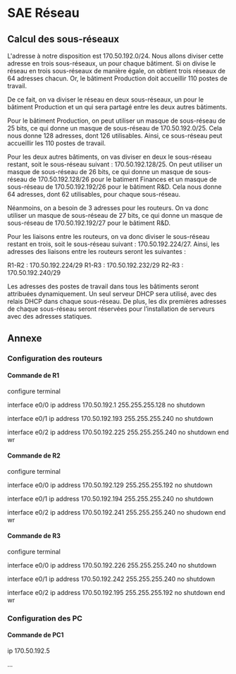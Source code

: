 # SAE Réseau

## Calcul des sous-réseaux

L'adresse à notre disposition est 170.50.192.0/24. Nous allons diviser cette adresse en trois sous-réseaux, un pour chaque bâtiment. Si on divise le réseau en trois sous-réseaux de manière égale, on obtient trois réseaux de 64 adresses chacun. Or, le bâtiment Production doit accueillir 110 postes de travail.

De ce fait, on va diviser le réseau en deux sous-réseaux, un pour le bâtiment Production et un qui sera partagé entre les deux autres bâtiments. 

Pour le bâtiment Production, on peut utiliser un masque de sous-réseau de 25 bits, ce qui donne un masque de sous-réseau de 170.50.192.0/25. Cela nous donne 128 adresses, dont 126 utilisables. Ainsi, ce sous-réseau peut accueillir les 110 postes de travail.

Pour les deux autres bâtiments, on vas diviser en deux le sous-réseau restant, soit le sous-réseau suivant : 170.50.192.128/25. On peut utiliser un masque de sous-réseau de 26 bits, ce qui donne un masque de sous-réseau de 170.50.192.128/26 pour le batiment Finances et un masque de sous-réseau de 170.50.192.192/26 pour le bâtiment R&D. Cela nous donne 64 adresses, dont 62 utilisables, pour chaque sous-réseau. 

Néanmoins, on a besoin de 3 adresses pour les routeurs. On va donc utiliser un masque de sous-réseau de 27 bits, ce qui donne un masque de sous-réseau de 170.50.192.192/27 pour le bâtiment R&D. 

Pour les liaisons entre les routeurs, on va donc diviser le sous-réseau restant en trois, soit le sous-réseau suivant : 170.50.192.224/27. Ainsi, les adresses des liaisons entre les routeurs seront les suivantes :

R1-R2 : 170.50.192.224/29
R1-R3 : 170.50.192.232/29
R2-R3 : 170.50.192.240/29






Les adresses des postes de travail dans tous les bâtiments seront attribuées dynamiquement. Un seul serveur DHCP sera utilisé, avec des relais DHCP dans chaque sous-réseau. De plus, les dix premières adresses de chaque sous-réseau seront réservées pour l’installation de serveurs avec des adresses statiques.


## Annexe

### Configuration des routeurs

#### Commande de R1

configure terminal

interface e0/0
ip address 170.50.192.1 255.255.255.128
no shutdown

interface e0/1
ip address 170.50.192.193 255.255.255.240
no shutdown

interface e0/2
ip address 170.50.192.225 255.255.255.240
no shutdown
end
wr

#### Commande de R2

configure terminal

interface e0/0
ip address 170.50.192.129 255.255.255.192
no shutdown

interface e0/1
ip address 170.50.192.194 255.255.255.240
no shutdown

interface e0/2
ip address 170.50.192.241 255.255.255.240
no shudown
end
wr

#### Commande de R3

configure terminal

interface e0/0
ip address 170.50.192.226 255.255.255.240
no shutdown

interface e0/1
ip address 170.50.192.242 255.255.255.240
no shutdown

interface e0/2
ip address 170.50.192.195 255.255.255.192
no shutdown
end
wr



### Configuration des PC

#### Commande de PC1

ip 170.50.192.5

... 